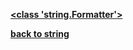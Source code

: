 [**<class 'string.Formatter'>**](/modules/string/Formatter/)

[**back to string**](/modules/string/)